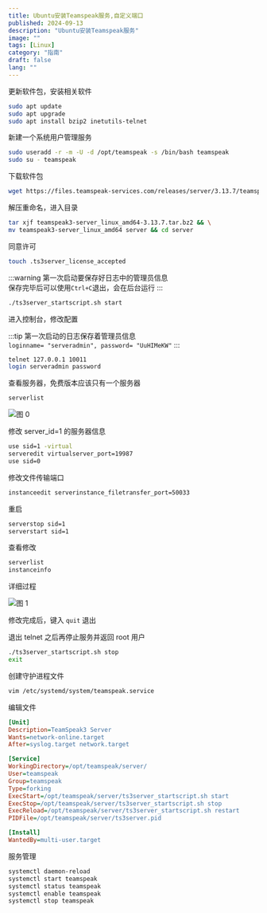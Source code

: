 ```yaml
---
title: Ubuntu安装Teamspeak服务,自定义端口
published: 2024-09-13
description: "Ubuntu安装Teamspeak服务"
image: ""
tags: [Linux]
category: "指南"
draft: false
lang: ""
---
```


更新软件包，安装相关软件

```bash
sudo apt update
sudo apt upgrade
sudo apt install bzip2 inetutils-telnet
```

新建一个系统用户管理服务

```bash
sudo useradd -r -m -U -d /opt/teamspeak -s /bin/bash teamspeak
sudo su - teamspeak
```

下载软件包

```bash
wget https://files.teamspeak-services.com/releases/server/3.13.7/teamspeak3-server_linux_amd64-3.13.7.tar.bz2
```

解压重命名，进入目录

```bash
tar xjf teamspeak3-server_linux_amd64-3.13.7.tar.bz2 && \
mv teamspeak3-server_linux_amd64 server && cd server
```

同意许可

```bash
touch .ts3server_license_accepted
```

:::warning
第一次启动要保存好日志中的管理员信息\
保存完毕后可以使用`Ctrl+C`退出，会在后台运行
:::

```bash
./ts3server_startscript.sh start
```

进入控制台，修改配置

:::tip
第一次启动的日志保存着管理员信息\
`loginname= "serveradmin", password= "UuHIMeKW"`
:::

```bash
telnet 127.0.0.1 10011
login serveradmin password
```

查看服务器，免费版本应该只有一个服务器

```bash
serverlist
```

![图 0](https://cdn.la02.cc/pichub/2024/09/14/1726280971.png)

修改 server_id=1 的服务器信息

```bash
use sid=1 -virtual
serveredit virtualserver_port=19987
use sid=0
```

修改文件传输端口

```bash
instanceedit serverinstance_filetransfer_port=50033
```

重启

```bash
serverstop sid=1
serverstart sid=1
```

查看修改

```bash
serverlist
instanceinfo
```

详细过程

![图 1](https://cdn.la02.cc/pichub/2024/09/14/1726281264.png)

修改完成后，键入 `quit` 退出

退出 telnet 之后再停止服务并返回 root 用户

```bash
./ts3server_startscript.sh stop
exit
```

创建守护进程文件

```bash
vim /etc/systemd/system/teamspeak.service
```

编辑文件

```ini
[Unit]
Description=TeamSpeak3 Server
Wants=network-online.target
After=syslog.target network.target

[Service]
WorkingDirectory=/opt/teamspeak/server/
User=teamspeak
Group=teamspeak
Type=forking
ExecStart=/opt/teamspeak/server/ts3server_startscript.sh start
ExecStop=/opt/teamspeak/server/ts3server_startscript.sh stop
ExecReload=/opt/teamspeak/server/ts3server_startscript.sh restart
PIDFile=/opt/teamspeak/server/ts3server.pid

[Install]
WantedBy=multi-user.target
```

服务管理

```bash
systemctl daemon-reload
systemctl start teamspeak
systemctl status teamspeak
systemctl enable teamspeak
systemctl stop teamspeak
```
